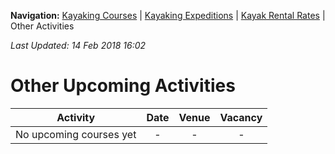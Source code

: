 **Navigation:** [Kayaking Courses](index) &#124; [Kayaking Expeditions](expedition) &#124; [Kayak Rental Rates](rental) &#124; Other Activities

_Last Updated: 14 Feb 2018 16:02_
# Other Upcoming Activities

Activity | Date | Venue | Vacancy
:---:|:---:|:---:|:---:
No upcoming courses yet|-|-|-


